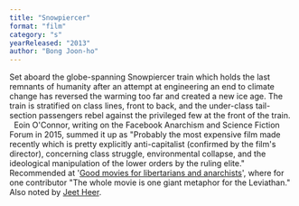 ```yaml
---
title: "Snowpiercer"
format: "film"
category: "s"
yearReleased: "2013"
author: "Bong Joon-ho"
---
```

Set aboard the globe-spanning Snowpiercer  train which holds the last remnants of humanity after an attempt at  engineering an end to climate change has reversed the warming too  far and created a new ice age. The train is stratified on class  lines, front to back, and the under-class tail-section passengers  rebel against the privileged few at the front of the train.
 
Eoin O'Connor, writing on the Facebook  Anarchism and Science Fiction Forum in 2015, summed it up as  "Probably the most expensive film made recently which is pretty  explicitly anti-capitalist (confirmed by the film's director),  concerning class struggle, environmental collapse, and the  ideological manipulation of the lower orders by the ruling elite."
 
Recommended at '<a href="https://liberty.me/discuss/t/good-movies-for-libertarians-and-anarchists/">Good  movies for libertarians and anarchists</a>', where for one  contributor "The whole movie is one giant metaphor for the  Leviathan." Also noted by <a href="https://newrepublic.com/article/123217/new-utopians">Jeet  Heer</a>.